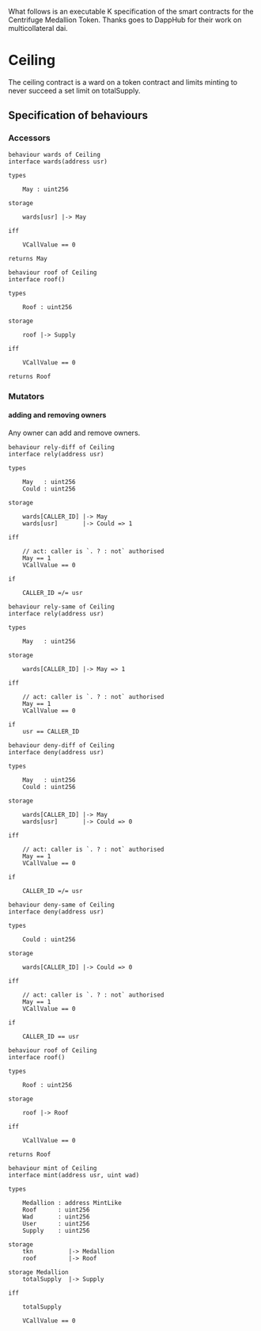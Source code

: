 What follows is an executable K specification of the smart contracts for the Centrifuge Medallion Token. Thanks goes to DappHub for their work on multicollateral dai.

# Ceiling
The ceiling contract is a ward on a token contract and limits minting to never succeed a set limit on totalSupply.

## Specification of behaviours

### Accessors

```act
behaviour wards of Ceiling 
interface wards(address usr)

types

    May : uint256

storage

    wards[usr] |-> May

iff

    VCallValue == 0

returns May
```


```act
behaviour roof of Ceiling
interface roof()

types

    Roof : uint256

storage

    roof |-> Supply

iff

    VCallValue == 0

returns Roof
```


### Mutators


#### adding and removing owners

Any owner can add and remove owners.

```act
behaviour rely-diff of Ceiling 
interface rely(address usr)

types

    May   : uint256
    Could : uint256

storage

    wards[CALLER_ID] |-> May
    wards[usr]       |-> Could => 1

iff

    // act: caller is `. ? : not` authorised
    May == 1
    VCallValue == 0

if

    CALLER_ID =/= usr
```

```act
behaviour rely-same of Ceiling
interface rely(address usr)

types

    May   : uint256

storage

    wards[CALLER_ID] |-> May => 1

iff

    // act: caller is `. ? : not` authorised
    May == 1
    VCallValue == 0

if
    usr == CALLER_ID
```

```act
behaviour deny-diff of Ceiling
interface deny(address usr)

types

    May   : uint256
    Could : uint256

storage

    wards[CALLER_ID] |-> May
    wards[usr]       |-> Could => 0

iff

    // act: caller is `. ? : not` authorised
    May == 1
    VCallValue == 0

if

    CALLER_ID =/= usr
```

```act
behaviour deny-same of Ceiling
interface deny(address usr)

types

    Could : uint256

storage

    wards[CALLER_ID] |-> Could => 0

iff

    // act: caller is `. ? : not` authorised
    May == 1
    VCallValue == 0

if

    CALLER_ID == usr
```

```
behaviour roof of Ceiling 
interface roof()

types

    Roof : uint256

storage

    roof |-> Roof 

iff

    VCallValue == 0

returns Roof
```


```act
behaviour mint of Ceiling
interface mint(address usr, uint wad)

types
     
    Medallion : address MintLike
    Roof      : uint256
    Wad       : uint256
    User      : uint256
    Supply    : uint256

storage
    tkn          |-> Medallion
    roof         |-> Roof

storage Medallion 
    totalSupply  |-> Supply
    
iff 
    
    totalSupply 

    VCallValue == 0

```

